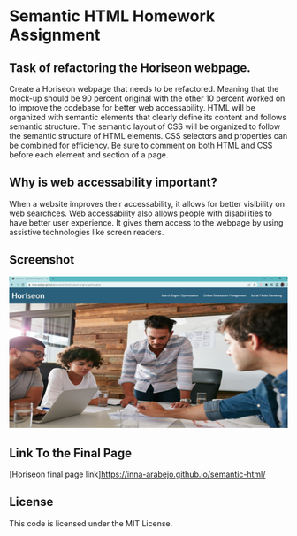 # Semantic HTML Homework Assignment

## Task of refactoring the Horiseon webpage.
Create a Horiseon webpage that needs to be refactored. Meaning that the mock-up should be 90 percent original with the other 10 percent worked on to improve the codebase for better web accessability. HTML will be organized with semantic elements that clearly define its content and follows semantic structure. The semantic layout of CSS will be organized to follow the semantic structure of HTML elements. CSS selectors and properties can be combined for efficiency. Be sure to comment on both HTML and CSS before each element and section of a page.

## Why is web accessability important?
When a website improves their accessability, it allows for better visibility on web searchces. Web accessability also allows people with disabilities to have better user experience. It gives them access to the webpage by using assistive technologies like screen readers. 

## Screenshot
![Horiseon Web Page Screenshot](./assets/images/horiseon-screenshot.jpg)

## Link To the Final Page
[Horiseon final page link]https://inna-arabejo.github.io/semantic-html/

## License
This code is licensed under the MIT License.